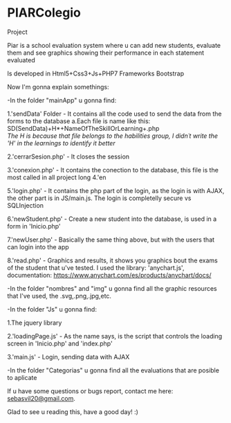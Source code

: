 # PIARColegio
Project

Piar is a school evaluation system where u can add new students, evaluate them and see graphics showing their performance in each statement evaluated

Is developed in Html5+Css3+Js+PHP7
Frameworks Bootstrap



Now I'm gonna explain somethings:

-In the folder "mainApp" u gonna find:

  1.'sendData' Folder - It contains all the code used to send the data from the forms to the database
    a.Each file is name like this:   SD(SendData)+H*+NameOfTheSkillOrLearning+.php     
    *The H is because that file belongs to the habilities group, I didn´t write the 'H' in the learnings to identify it better*
    
  2.'cerrarSesion.php' - It closes the session
  
  3.'conexion.php' - It contains the conection to the database, this file is the most called in all project long
  4.'en
  
  5.'login.php' - It contains the php part of the login, as the login is with AJAX, the other part is in JS/main.js. The login is completelly secure vs SQLInjection
  
  6.'newStudent.php' - Create a new student into the database, is used in a form in 'Inicio.php'
  
  7.'newUser.php' - Basically the same thing above, but with the users that can login into the app
  
  8.'read.php' - Graphics and results, it shows you graphics bout the exams of the student that u've tested. I used the library: 'anychart.js', documentation: https://www.anychart.com/es/products/anychart/docs/
  
-In the folder "nombres" and "img" u gonna find all the graphic resources that I've used, the .svg,.png,.jpg,etc.

-In the folder "Js" u gonna find:

  1.The jquery library
  
  2.'loadingPage.js' - As the name says, is the script that controls the loading screen in 'Inicio.php' and 'index.php'
  
  3.'main.js' - Login, sending data with AJAX
  
 
-In the folder "Categorias" u gonna find all the evaluations that are posible to aplicate


If u have some questions or bugs report, contact me here: sebasvil20@gmail.com.

Glad to see u reading this, have a good day! :)
